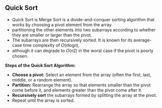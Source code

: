 ## Quick Sort
- Quick Sort is Merge Sort is a divide-and-conquer sorting algorithm that works by choosing a pivot element from the array.
- partitioning the other elements into two subarrays according to whether they are smaller or larger than the pivot.
- The subarrays are then recursively sorted. It is known for its average-case time complexity of 𝑂(𝑛log⁡𝑛),
- although it can degrade to 𝑂(𝑛2) in the worst case if the pivot is poorly chosen.

**Steps of the Quick Sort Algorithm:**
- **Choose a pivot:** Select an element from the array (often the first, last, middle, or a random element).
- **Partition:** Rearrange the array so that elements smaller than the pivot come before it, and elements greater than the pivot come after it.
- **Recursively sort** the subarrays formed by splitting the array at the pivot.
- Repeat until the array is sorted.
  
